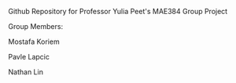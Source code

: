 Github Repository for Professor Yulia Peet's MAE384 Group Project

Group Members:

  Mostafa Koriem

  Pavle Lapcic

  Nathan Lin
